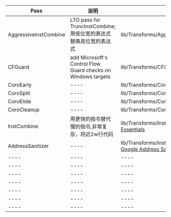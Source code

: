 |  Pass   | 说明  | 资源 |
|  ----  | ----  |----  |
| AggressiveInstCombine  | LTO pass for TruncInstCombine; 用低位宽的表达式替换高位宽的表达式 |lib/Transforms/AggressiveInstCombine/* |
| CFGuard  | add Microsoft's Control Flow Guard checks on Windows targets |lib/Transforms/CFGuard/* [CFG](https://docs.microsoft.com/en-us/windows/win32/secbp/control-flow-guard)| 
|  CoroEarly  | ----  | lib/Transforms/Coroutines/* [LLVMCoroutine](https://llvm.org/docs/Coroutines.html#coroutine-transformation) |
|  CoroSplit  | ----  | lib/Transforms/Coroutines/* [LLVMCoroutine](https://llvm.org/docs/Coroutines.html#coroutine-transformation) |
|  CoroElide  | ----  | lib/Transforms/Coroutines/* [LLVMCoroutine](https://llvm.org/docs/Coroutines.html#coroutine-transformation) |
|  CoroCleanup  | ----  | lib/Transforms/Coroutines/* [LLVMCoroutine](https://llvm.org/docs/Coroutines.html#coroutine-transformation) |
|  InstCombine  | 用更快的指令替代慢的指令,非常复杂，将近2w行代码  |lib/Transforms/InstCombine/* [blog1](https://icode.best/i/13010341321431) [LLVM Essentials](https://www.oreilly.com/library/view/llvm-essentials/9781785280801/ch04s05.html)  |
|  AddressSanitizer  | ----  |lib/Transforms/Instrumentation/AddressSantizer.cpp [Google Address Sanitizer](https://github.com/google/sanitizers/wiki/AddressSanitizerAlgorithm) [llvm Talk](https://llvm.org/devmtg/2011-11/Serebryany_FindingRacesMemoryErrors.pdf) |
|  ----  | ----  |----  |
|  ----  | ----  |----  |
|  ----  | ----  |----  |
|  ----  | ----  |----  |
|  ----  | ----  |----  |
|  ----  | ----  |----  |
|  ----  | ----  |----  |
